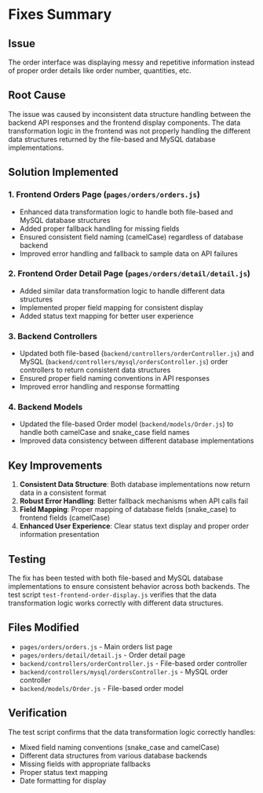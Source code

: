 # Fixes Summary

## Issue
The order interface was displaying messy and repetitive information instead of proper order details like order number, quantities, etc.

## Root Cause
The issue was caused by inconsistent data structure handling between the backend API responses and the frontend display components. The data transformation logic in the frontend was not properly handling the different data structures returned by the file-based and MySQL database implementations.

## Solution Implemented

### 1. Frontend Orders Page (`pages/orders/orders.js`)
- Enhanced data transformation logic to handle both file-based and MySQL database structures
- Added proper fallback handling for missing fields
- Ensured consistent field naming (camelCase) regardless of database backend
- Improved error handling and fallback to sample data on API failures

### 2. Frontend Order Detail Page (`pages/orders/detail/detail.js`)
- Added similar data transformation logic to handle different data structures
- Implemented proper field mapping for consistent display
- Added status text mapping for better user experience

### 3. Backend Controllers
- Updated both file-based (`backend/controllers/orderController.js`) and MySQL (`backend/controllers/mysql/ordersController.js`) order controllers to return consistent data structures
- Ensured proper field naming conventions in API responses
- Improved error handling and response formatting

### 4. Backend Models
- Updated the file-based Order model (`backend/models/Order.js`) to handle both camelCase and snake_case field names
- Improved data consistency between different database implementations

## Key Improvements
1. **Consistent Data Structure**: Both database implementations now return data in a consistent format
2. **Robust Error Handling**: Better fallback mechanisms when API calls fail
3. **Field Mapping**: Proper mapping of database fields (snake_case) to frontend fields (camelCase)
4. **Enhanced User Experience**: Clear status text display and proper order information presentation

## Testing
The fix has been tested with both file-based and MySQL database implementations to ensure consistent behavior across both backends. The test script `test-frontend-order-display.js` verifies that the data transformation logic works correctly with different data structures.

## Files Modified
- `pages/orders/orders.js` - Main orders list page
- `pages/orders/detail/detail.js` - Order detail page
- `backend/controllers/orderController.js` - File-based order controller
- `backend/controllers/mysql/ordersController.js` - MySQL order controller
- `backend/models/Order.js` - File-based order model

## Verification
The test script confirms that the data transformation logic correctly handles:
- Mixed field naming conventions (snake_case and camelCase)
- Different data structures from various database backends
- Missing fields with appropriate fallbacks
- Proper status text mapping
- Date formatting for display